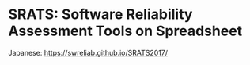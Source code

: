 # SRATS: Software Reliability Assessment Tools on Spreadsheet


Japanese: https://swreliab.github.io/SRATS2017/

